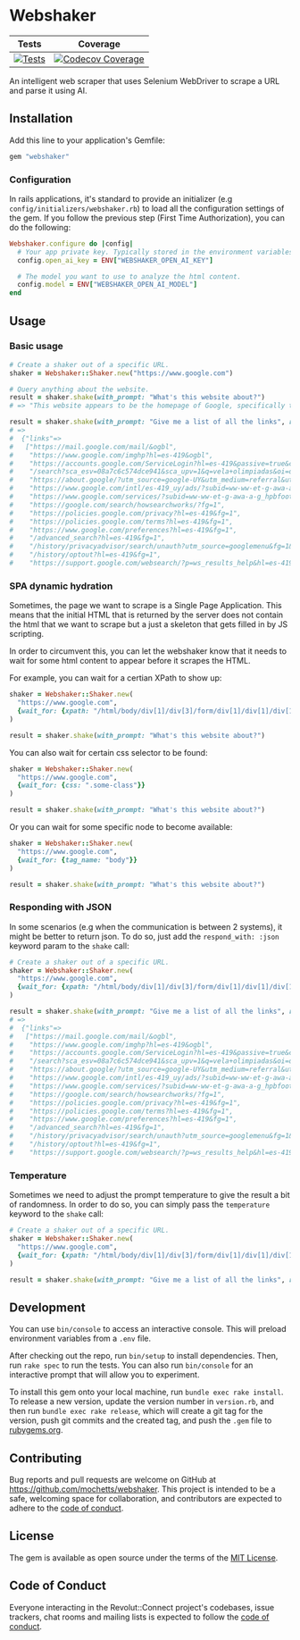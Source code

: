 # Webshaker


|  Tests |  Coverage  |
|:-:|:-:|
| [![Tests](https://github.com/mochetts/webshaker/actions/workflows/main.yml/badge.svg?branch=main)](https://github.com/mochetts/webshaker/actions/workflows/main.yml)  |  [![Codecov Coverage](https://codecov.io/github/mochetts/webshaker/graph/badge.svg?token=SKTT14JJGV)](https://codecov.io/github/mochetts/webshaker) |

An intelligent web scraper that uses Selenium WebDriver to scrape a URL and parse it using AI.

## Installation

Add this line to your application's Gemfile:

```ruby
gem "webshaker"
```

### Configuration

In rails applications, it's standard to provide an initializer (e.g `config/initializers/webshaker.rb`) to load all the configuration settings of the gem. If you follow the previous step (First Time Authorization), you can do the following:

```rb
Webshaker.configure do |config|
  # Your app private key. Typically stored in the environment variables as it's a sensitive secret.
  config.open_ai_key = ENV["WEBSHAKER_OPEN_AI_KEY"]

  # The model you want to use to analyze the html content.
  config.model = ENV["WEBSHAKER_OPEN_AI_MODEL"]
end
```

## Usage

### Basic usage

```ruby
# Create a shaker out of a specific URL.
shaker = Webshaker::Shaker.new("https://www.google.com")

# Query anything about the website.
result = shaker.shake(with_prompt: "What's this website about?")
# => "This website appears to be the homepage of Google, specifically targeting users in Uruguay (as indicated by the reference to \"Uruguay\" and the Spanish language). It contains links to various Google services such as Gmail, Google Images, and a login page for Google accounts. Additionally, there are sections for user feedback, search functionalities, and links to Google policies and services. The layout includes buttons, forms, and elements for user interaction, typical of a search engine homepage."

result = shaker.shake(with_prompt: "Give me a list of all the links", respond_with: :json)
# =>
#  {"links"=>
#   ["https://mail.google.com/mail/&ogbl",
#    "https://www.google.com/imghp?hl=es-419&ogbl",
#    "https://accounts.google.com/ServiceLogin?hl=es-419&passive=true&continue=https://www.google.com/&ec=GAZAmgQ",
#    "/search?sca_esv=08a7c6c574dce941&sca_upv=1&q=vela+olimpiadas&oi=ddle&ct=335645951&hl=es-419&sa=X&ved=0ahUKEwiBsrmL9taHAxWGq5UCHV1hEJkQPQgC",
#    "https://about.google/?utm_source=google-UY&utm_medium=referral&utm_campaign=hp-footer&fg=1",
#    "https://www.google.com/intl/es-419_uy/ads/?subid=ww-ww-et-g-awa-a-g_hpafoot1_1!o2&utm_source=google.com&utm_medium=referral&utm_campaign=google_hpafooter&fg=1",
#    "https://www.google.com/services/?subid=ww-ww-et-g-awa-a-g_hpbfoot1_1!o2&utm_source=google.com&utm_medium=referral&utm_campaign=google_hpbfooter&fg=1",
#    "https://google.com/search/howsearchworks/?fg=1",
#    "https://policies.google.com/privacy?hl=es-419&fg=1",
#    "https://policies.google.com/terms?hl=es-419&fg=1",
#    "https://www.google.com/preferences?hl=es-419&fg=1",
#    "/advanced_search?hl=es-419&fg=1",
#    "/history/privacyadvisor/search/unauth?utm_source=googlemenu&fg=1&cctld=com",
#    "/history/optout?hl=es-419&fg=1",
#    "https://support.google.com/websearch/?p=ws_results_help&hl=es-419&fg=1"]}
```

### SPA dynamic hydration

Sometimes, the page we want to scrape is a Single Page Application. This means that the initial HTML that is returned by the server does not contain the html that we want to scrape but a just a skeleton that gets filled in by JS scripting.

In order to circumvent this, you can let the webshaker know that it needs to wait for some html content to appear before it scrapes the HTML.

For example, you can wait for a certian XPath to show up:

```rb
shaker = Webshaker::Shaker.new(
  "https://www.google.com",
  {wait_for: {xpath: "/html/body/div[1]/div[3]/form/div[1]/div[1]/div[1]/div/div[3]"}}
)

result = shaker.shake(with_prompt: "What's this website about?")
```

You can also wait for certain css selector to be found:

```rb
shaker = Webshaker::Shaker.new(
  "https://www.google.com",
  {wait_for: {css: ".some-class"}}
)

result = shaker.shake(with_prompt: "What's this website about?")
```

Or you can wait for some specific node to become available:

```rb
shaker = Webshaker::Shaker.new(
  "https://www.google.com",
  {wait_for: {tag_name: "body"}}
)

result = shaker.shake(with_prompt: "What's this website about?")
```

### Responding with JSON

In some scenarios (e.g when the communication is between 2 systems), it might be better to return json. To do so, just add the `respond_with: :json` keyword param to the `shake` call:

```ruby
# Create a shaker out of a specific URL.
shaker = Webshaker::Shaker.new(
  "https://www.google.com",
  {wait_for: {xpath: "/html/body/div[1]/div[3]/form/div[1]/div[1]/div[1]/div/div[3]"}}
)

result = shaker.shake(with_prompt: "Give me a list of all the links", respond_with: :json)
# =>
#  {"links"=>
#   ["https://mail.google.com/mail/&ogbl",
#    "https://www.google.com/imghp?hl=es-419&ogbl",
#    "https://accounts.google.com/ServiceLogin?hl=es-419&passive=true&continue=https://www.google.com/&ec=GAZAmgQ",
#    "/search?sca_esv=08a7c6c574dce941&sca_upv=1&q=vela+olimpiadas&oi=ddle&ct=335645951&hl=es-419&sa=X&ved=0ahUKEwiBsrmL9taHAxWGq5UCHV1hEJkQPQgC",
#    "https://about.google/?utm_source=google-UY&utm_medium=referral&utm_campaign=hp-footer&fg=1",
#    "https://www.google.com/intl/es-419_uy/ads/?subid=ww-ww-et-g-awa-a-g_hpafoot1_1!o2&utm_source=google.com&utm_medium=referral&utm_campaign=google_hpafooter&fg=1",
#    "https://www.google.com/services/?subid=ww-ww-et-g-awa-a-g_hpbfoot1_1!o2&utm_source=google.com&utm_medium=referral&utm_campaign=google_hpbfooter&fg=1",
#    "https://google.com/search/howsearchworks/?fg=1",
#    "https://policies.google.com/privacy?hl=es-419&fg=1",
#    "https://policies.google.com/terms?hl=es-419&fg=1",
#    "https://www.google.com/preferences?hl=es-419&fg=1",
#    "/advanced_search?hl=es-419&fg=1",
#    "/history/privacyadvisor/search/unauth?utm_source=googlemenu&fg=1&cctld=com",
#    "/history/optout?hl=es-419&fg=1",
#    "https://support.google.com/websearch/?p=ws_results_help&hl=es-419&fg=1"]}
```

### Temperature

Sometimes we need to adjust the prompt temperature to give the result a bit of randomness. In order to do so, you can simply pass the `temperature` keyword to the `shake` call:

```rb
# Create a shaker out of a specific URL.
shaker = Webshaker::Shaker.new(
  "https://www.google.com",
  {wait_for: {xpath: "/html/body/div[1]/div[3]/form/div[1]/div[1]/div[1]/div/div[3]"}}
)

result = shaker.shake(with_prompt: "Give me a list of all the links", respond_with: :json, temperature: 0.2)
```

## Development

You can use `bin/console` to access an interactive console. This will preload environment variables from a `.env` file.

After checking out the repo, run `bin/setup` to install dependencies. Then, run `rake spec` to run the tests. You can also run `bin/console` for an interactive prompt that will allow you to experiment.

To install this gem onto your local machine, run `bundle exec rake install`. To release a new version, update the version number in `version.rb`, and then run `bundle exec rake release`, which will create a git tag for the version, push git commits and the created tag, and push the `.gem` file to [rubygems.org](https://rubygems.org).

## Contributing

Bug reports and pull requests are welcome on GitHub at <https://github.com/mochetts/webshaker>. This project is intended to be a safe, welcoming space for collaboration, and contributors are expected to adhere to the [code of conduct](https://github.com/mochetts/webshaker/blob/main/CODE_OF_CONDUCT.md).

## License

The gem is available as open source under the terms of the [MIT License](https://opensource.org/licenses/MIT).

## Code of Conduct

Everyone interacting in the Revolut::Connect project's codebases, issue trackers, chat rooms and mailing lists is expected to follow the [code of conduct](https://github.com/mochetts/webshaker/blob/main/CODE_OF_CONDUCT.md).
